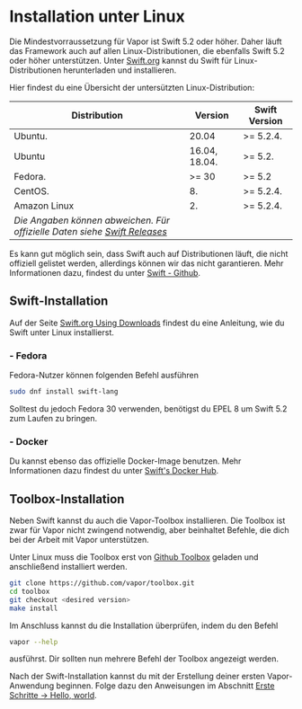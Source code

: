 # Installation unter Linux

Die Mindestvorraussetzung für Vapor ist Swift 5.2 oder höher. Daher läuft das Framework auch auf allen Linux-Distributionen, die ebenfalls Swift 5.2 oder höher unterstützen. Unter [Swift.org](https://swift.org/download/) kannst du Swift für Linux-Distributionen herunterladen und installieren.

Hier findest du eine Übersicht der untersützten Linux-Distribution:

|Distribution                                                                       |Version        |Swift Version|
|-----------------------------------------------------------------------------------|---------------|-------------|
|Ubuntu.                                                                            |20.04          |>= 5.2.4.    |
|Ubuntu                                                                             |16.04, 18.04.  |>= 5.2.      |
|Fedora.                                                                            |>= 30          |>= 5.2       |
|CentOS.                                                                            |8.             |>= 5.2.4.    |
|Amazon Linux                                                                       |2.             |>= 5.2.4.    |
|_Die Angaben können abweichen. Für offizielle Daten siehe [Swift Releases](https://swift.org/download/#releases)_|

Es kann gut möglich sein, dass Swift auch auf Distributionen läuft, die nicht offiziell gelistet werden, allerdings können wir das nicht garantieren. Mehr Informationen dazu, findest du unter [Swift - Github](https://github.com/apple/swift#getting-started).

## Swift-Installation

Auf der Seite [Swift.org Using Downloads](https://swift.org/download/#using-downloads) findest du eine Anleitung, wie du Swift unter Linux installierst.

### - Fedora

Fedora-Nutzer können folgenden Befehl ausführen

```sh
sudo dnf install swift-lang
```

Solltest du jedoch Fedora 30 verwenden, benötigst du EPEL 8 um Swift 5.2 zum Laufen zu bringen.

### - Docker

Du kannst ebenso das offizielle Docker-Image benutzen. Mehr Informationen dazu findest du unter [Swift's Docker Hub](https://hub.docker.com/_/swift).

## Toolbox-Installation

Neben Swift kannst du auch die Vapor-Toolbox installieren. Die Toolbox ist zwar für Vapor nicht zwingend notwendig, aber beinhaltet Befehle, die dich bei der Arbeit mit Vapor unterstützen.

Unter Linux muss die Toolbox erst von [Github Toolbox](https://github.com/vapor/toolbox/releases) geladen und anschließend installiert werden.

```sh
git clone https://github.com/vapor/toolbox.git
cd toolbox
git checkout <desired version>
make install
```

Im Anschluss kannst du die Installation überprüfen, indem du den Befehl 

```sh
vapor --help
```

ausführst. Dir sollten nun mehrere Befehl der Toolbox angezeigt werden.

Nach der Swift-Installation kannst du mit der Erstellung deiner ersten Vapor-Anwendung beginnen. Folge dazu den Anweisungen im Abschnitt [Erste Schritte &rarr; Hello, world](/hallo-world.de.md).